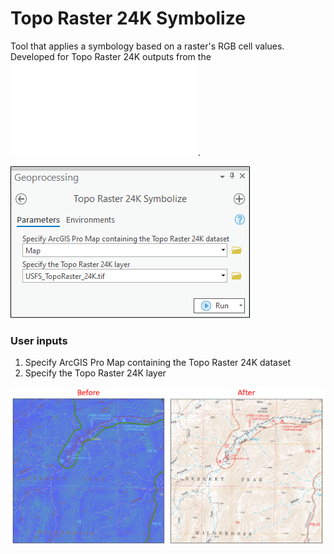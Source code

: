 # Topo Raster 24K Symbolize

Tool that applies a symbology based on a raster's RGB cell values. Developed for Topo Raster 24K outputs from the ![Base Data Acquisition tool](/docs/README_BaseDataAcquisition.md).

![screenshot_TopoRaster24KSymbolize_1.png](/docs/screenshot_TopoRaster24KSymbolize_2.png?raw=true)

### User inputs
1. Specify ArcGIS Pro Map containing the Topo Raster 24K dataset
2. Specify the Topo Raster 24K layer

![screenshot_TopoRaster24KSymbolize_2.png](/docs/screenshot_TopoRaster24KSymbolize_1.png?raw=true)
